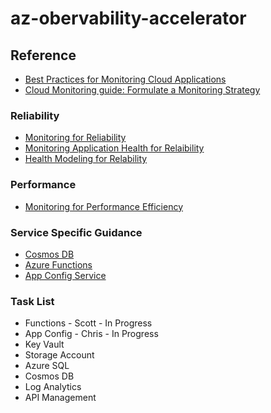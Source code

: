 # az-obervability-accelerator

## Reference

- [Best Practices for Monitoring Cloud Applications](https://docs.microsoft.com/en-us/azure/architecture/best-practices/monitoring)
- [Cloud Monitoring guide: Formulate a Monitoring Strategy](https://docs.microsoft.com/en-us/azure/cloud-adoption-framework/strategy/monitoring-strategy)

### Reliability

- [Monitoring for Reliability](https://docs.microsoft.com/en-us/azure/architecture/framework/resiliency/monitor-checklist)
- [Monitoring Application Health for Relaibility](https://docs.microsoft.com/en-us/azure/architecture/framework/resiliency/monitoring)
- [Health Modeling for Relability](https://docs.microsoft.com/en-us/azure/architecture/framework/resiliency/monitor-model)

### Performance

- [Monitoring for Performance Efficiency](https://docs.microsoft.com/en-us/azure/architecture/framework/scalability/monitor)

### Service Specific Guidance
- [Cosmos DB](cosmos-db.md)
- [Azure Functions](az-functions.md)
- [App Config Service](app-config.md)


### Task List

- Functions - Scott - In Progress
- App Config - Chris - In Progress
- Key Vault
- Storage Account
- Azure SQL
- Cosmos DB
- Log Analytics
- API Management